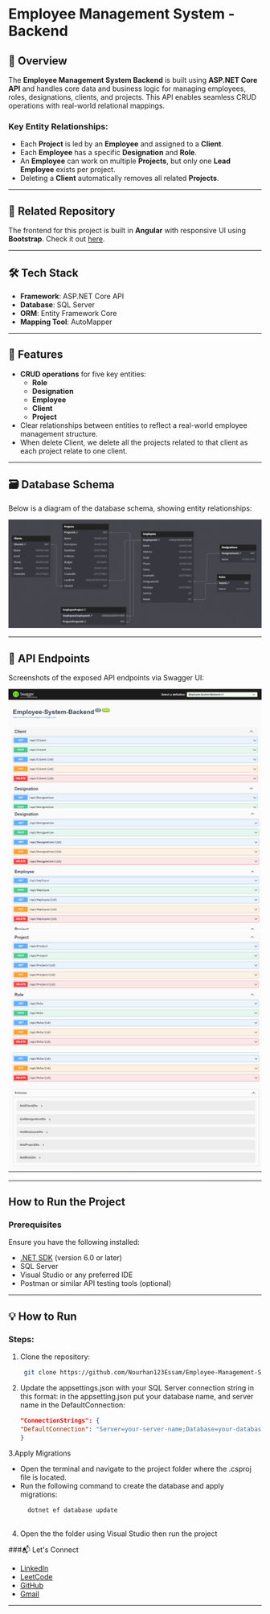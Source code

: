 # Employee Management System - Backend

## 🚀 Overview

The **Employee Management System Backend** is built using **ASP.NET Core API** and handles core data and business logic for managing employees, roles, designations, clients, and projects. This API enables seamless CRUD operations with real-world relational mappings.

### Key Entity Relationships:
- Each **Project** is led by an **Employee** and assigned to a **Client**.
- Each **Employee** has a specific **Designation** and **Role**.
- An **Employee** can work on multiple **Projects**, but only one **Lead Employee** exists per project.
- Deleting a **Client** automatically removes all related **Projects**.

---

## 🔗 Related Repository

The frontend for this project is built in **Angular** with responsive UI using **Bootstrap**. Check it out [here](https://github.com/Nourhan123Essam/Employee-Management-System-Angular).

---

## 🛠️ Tech Stack

- **Framework**: ASP.NET Core API  
- **Database**: SQL Server  
- **ORM**: Entity Framework Core  
- **Mapping Tool**: AutoMapper  

---

## 🌟 Features

- **CRUD operations** for five key entities:
  - **Role**
  - **Designation**
  - **Employee**
  - **Client**
  - **Project**
- Clear relationships between entities to reflect a real-world employee management structure.
- When delete Client, we delete all the projects related to that client as each project relate to one client.

---

## 🗃️ Database Schema

Below is a diagram of the database schema, showing entity relationships:

![Database Schema](Employee-System-Backend/Project%20Screens/Database%20Diagram.png)  

---

## 📖 API Endpoints

Screenshots of the exposed API endpoints via Swagger UI:  

![Swagger UI 1](Employee-System-Backend/Project%20Screens/Swagger%20Ui%201.png)  
![Swagger UI 2](Employee-System-Backend/Project%20Screens/Swagger%20Ui%202.png)  
![Swagger UI 3](Employee-System-Backend/Project%20Screens/Swagger%20Ui%203.png)  
![Swagger UI 4](Employee-System-Backend/Project%20Screens/Swagger%20Ui%204.png)  

---

## How to Run the Project

### Prerequisites
Ensure you have the following installed:
- [.NET SDK](https://dotnet.microsoft.com/download) (version 6.0 or later)
- SQL Server
- Visual Studio or any preferred IDE
- Postman or similar API testing tools (optional)

---

## 💡 **How to Run**

### Steps:
1. Clone the repository:  
   
    ```bash
     git clone https://github.com/Nourhan123Essam/Employee-Management-System-API-ASP.Net.git

2. Update the appsettings.json with your SQL Server connection string in this format:
  in the appsetting.json put your database name, and server name in the DefaultConnection:
    
    ```appsetting.json
    "ConnectionStrings": {
    "DefaultConnection": "Server=your-server-name;Database=your-database-name;Trusted_Connection=True;TrustServerCertificate=True"
    }
3.Apply Migrations
 - Open the terminal and navigate to the project folder where the .csproj file is located.
 - Run the following command to create the database and apply migrations:
    ```bash
      dotnet ef database update
  
4. Open the the folder using Visual Studio then run the project

###📬 Let's Connect
- [LinkedIn](https://www.linkedin.com/in/nourhan-essam123/)  
- [LeetCode](https://leetcode.com/u/norhan123/)  
- [GitHub](https://github.com/Nourhan123Essam)
- [Gmail](nourhan.essam.makhlouf@gmail.com)
---
